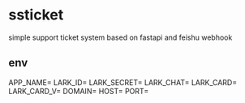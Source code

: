 # ssticket
simple support ticket system based on fastapi and feishu webhook

## env
APP_NAME=
LARK_ID=
LARK_SECRET=
LARK_CHAT=
LARK_CARD=
LARK_CARD_V=
DOMAIN=
HOST=
PORT=